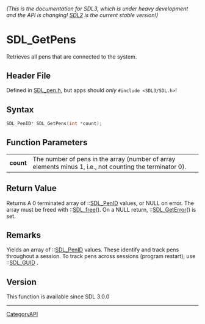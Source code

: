 ###### (This is the documentation for SDL3, which is under heavy development and the API is changing! [SDL2](https://wiki.libsdl.org/SDL2/) is the current stable version!)
# SDL_GetPens

Retrieves all pens that are connected to the system.

## Header File

Defined in [SDL_pen.h](https://github.com/libsdl-org/SDL/blob/main/include/SDL3/SDL_pen.h), but apps should _only_ `#include <SDL3/SDL.h>`!

## Syntax

```c
SDL_PenID* SDL_GetPens(int *count);

```

## Function Parameters

|               |                                                                                                          |
| ------------- | -------------------------------------------------------------------------------------------------------- |
| **count**     | The number of pens in the array (number of array elements minus 1, i.e., not counting the terminator 0). |

## Return Value

Returns A 0 terminated array of ::[SDL_PenID](SDL_PenID) values, or NULL on
error. The array must be freed with ::[SDL_free](SDL_free)(). On a NULL
return, ::[SDL_GetError](SDL_GetError)() is set.

## Remarks

Yields an array of ::[SDL_PenID](SDL_PenID) values. These identify and
track pens throughout a session. To track pens across sessions (program
restart), use ::[SDL_GUID](SDL_GUID) .

## Version

This function is available since SDL 3.0.0

----
[CategoryAPI](CategoryAPI)

